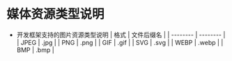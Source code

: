 # 媒体资源类型说明



- 开发框架支持的图片资源类型说明
  | 格式 | 文件后缀名 | 
  | -------- | -------- |
  | JPEG | .jpg | 
  | PNG | .png | 
  | GIF | .gif | 
  | SVG | .svg | 
  | WEBP | .webp | 
  | BMP | .bmp |
